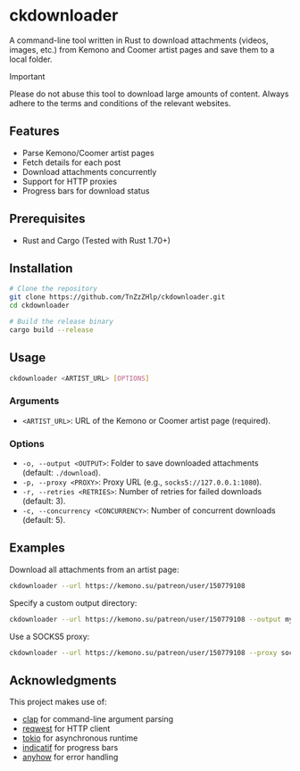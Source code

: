 # ckdownloader

A command-line tool written in Rust to download attachments (videos, images, etc.) from Kemono and Coomer artist pages and save them to a local folder.

> [!IMPORTANT]
> Please do not abuse this tool to download large amounts of content. Always adhere to the terms and conditions of the relevant websites.

## Features

- Parse Kemono/Coomer artist pages
- Fetch details for each post
- Download attachments concurrently
- Support for HTTP proxies
- Progress bars for download status

## Prerequisites

- Rust and Cargo (Tested with Rust 1.70+)

## Installation

```bash
# Clone the repository
git clone https://github.com/TnZzZHlp/ckdownloader.git
cd ckdownloader

# Build the release binary
cargo build --release

```

## Usage

```bash
ckdownloader <ARTIST_URL> [OPTIONS]
```

### Arguments

- `<ARTIST_URL>`: URL of the Kemono or Coomer artist page (required).

### Options

- `-o, --output <OUTPUT>`: Folder to save downloaded attachments (default: `./download`).
- `-p, --proxy <PROXY>`: Proxy URL (e.g., `socks5://127.0.0.1:1080`).
- `-r, --retries <RETRIES>`: Number of retries for failed downloads (default: 3).
- `-c, --concurrency <CONCURRENCY>`: Number of concurrent downloads (default: 5).

## Examples

Download all attachments from an artist page:

```bash
ckdownloader --url https://kemono.su/patreon/user/150779108
```

Specify a custom output directory:

```bash
ckdownloader --url https://kemono.su/patreon/user/150779108 --output my_downloads
```

Use a SOCKS5 proxy:

```bash
ckdownloader --url https://kemono.su/patreon/user/150779108 --proxy socks5://127.0.0.1:7890
```

## Acknowledgments

This project makes use of:

- [clap](https://crates.io/crates/clap) for command-line argument parsing
- [reqwest](https://crates.io/crates/reqwest) for HTTP client
- [tokio](https://crates.io/crates/tokio) for asynchronous runtime
- [indicatif](https://crates.io/crates/indicatif) for progress bars
- [anyhow](https://crates.io/crates/anyhow) for error handling
